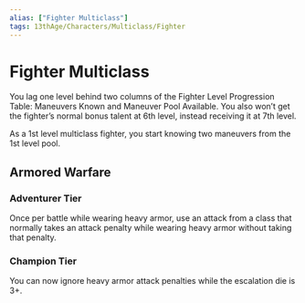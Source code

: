 ```yaml
---
alias: ["Fighter Multiclass"]
tags: 13thAge/Characters/Multiclass/Fighter
---
```

# Fighter Multiclass

You lag one level behind two columns of the Fighter Level Progression
Table: Maneuvers Known and Maneuver Pool Available. You also won’t get
the fighter’s normal bonus talent at 6th level, instead
receiving it at 7th level.

As a 1st level multiclass fighter, you start knowing two
maneuvers from the 1st level pool.

## Armored Warfare

### Adventurer Tier

Once per battle while wearing heavy armor, use an attack from a class
that normally takes an attack penalty while wearing heavy armor without
taking that penalty.

### Champion Tier

You can now ignore heavy armor attack penalties while the escalation die
is 3+.
